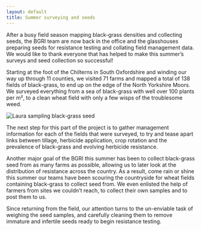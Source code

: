 ```yaml
---
layout: default
title: Summer surveying and seeds
---
```


After a busy field season mapping black-grass densities and collecting seeds, the BGRI team are now back in the office and the glasshouses preparing seeds for resistance testing and collating field management data. We would like to thank everyone that has helped to make this summer’s surveys and seed collection so successful!

Starting at the foot of the Chilterns in South Oxfordshire and winding our way up through 11 counties, we visited 71 farms and mapped a total of 138 fields of black-grass, to end up on the edge of the North Yorkshire Moors. We surveyed everything from a sea of black-grass with well over 100 plants per m², to a clean wheat field with only a few wisps of the troublesome weed.

<p><img src="/assets/news/SeedSampling2014.jpg" class="img-responsive" alt="Laura sampling black-grass seed"></p>

The next step for this part of the project is to gather management information for each of the fields that were surveyed, to try and tease apart links between tillage, herbicide application, crop rotation and the prevalence of black-grass and evolving herbicide resistance.

Another major goal of the BGRI this summer has been to collect black-grass seed from as many farms as possible, allowing us to later look at the distribution of resistance across the country. As a result, come rain or shine this summer our teams have been scouring the countryside for wheat fields containing black-grass to collect seed from. We even enlisted the help of farmers from sites we couldn’t reach, to collect their own samples and to post them to us.

Since returning from the field, our attention turns to the un-enviable task of weighing the seed samples, and carefully cleaning them to remove immature and infertile seeds ready to begin resistance testing.